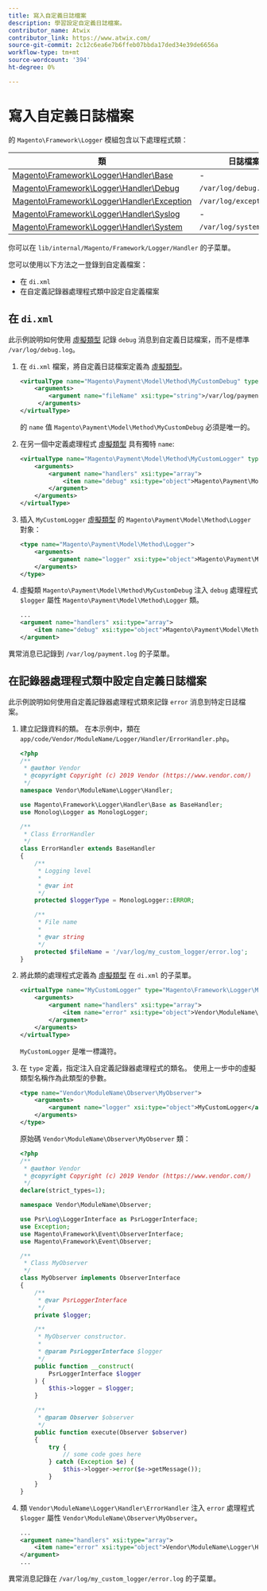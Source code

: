 ```yaml
---
title: 寫入自定義日誌檔案
description: 學習設定自定義日誌檔案。
contributor_name: Atwix
contributor_link: https://www.atwix.com/
source-git-commit: 2c12c6ea6e7b6ffeb07bbda17ded34e39de6656a
workflow-type: tm+mt
source-wordcount: '394'
ht-degree: 0%

---
```



# 寫入自定義日誌檔案

的 `Magento\Framework\Logger` 模組包含以下處理程式類：

| 類 | 日誌檔案 |
| ----- | -------- |
| [Magento\Framework\Logger\Handler\Base][base] | - |
| [Magento\Framework\Logger\Handler\Debug][debug] | `/var/log/debug.log` |
| [Magento\Framework\Logger\Handler\Exception][exception] | `/var/log/exception.log` |
| [Magento\Framework\Logger\Handler\Syslog][syslog] | - |
| [Magento\Framework\Logger\Handler\System][system] | `/var/log/system.log` |

你可以在 `lib/internal/Magento/Framework/Logger/Handler` 的子菜單。

您可以使用以下方法之一登錄到自定義檔案：

- 在 `di.xml`
- 在自定義記錄器處理程式類中設定自定義檔案

## 在 `di.xml`

此示例說明如何使用 [虛擬類型](https://devdocs.magento.com/guides/v2.4/extension-dev-guide/build/di-xml-file.html#virtual-types) 記錄 `debug` 消息到自定義日誌檔案，而不是標準 `/var/log/debug.log`。

1. 在 `di.xml` 檔案，將自定義日誌檔案定義為 [虛擬類型](https://devdocs.magento.com/guides/v2.4/extension-dev-guide/build/di-xml-file.html#virtual-types)。

   ```xml
   <virtualType name="Magento\Payment\Model\Method\MyCustomDebug" type="Magento\Framework\Logger\Handler\Base">
       <arguments>
           <argument name="fileName" xsi:type="string">/var/log/payment.log</argument>
        </arguments>
   </virtualType>
   ```

   的 `name` 值 `Magento\Payment\Model\Method\MyCustomDebug` 必須是唯一的。

1. 在另一個中定義處理程式 [虛擬類型](https://devdocs.magento.com/guides/v2.4/extension-dev-guide/build/di-xml-file.html#virtual-types) 具有獨特 `name`:

   ```xml
   <virtualType name="Magento\Payment\Model\Method\MyCustomLogger" type="Magento\Framework\Logger\Monolog">
       <arguments>
           <argument name="handlers" xsi:type="array">
               <item name="debug" xsi:type="object">Magento\Payment\Model\Method\MyCustomDebug</item>
           </argument>
       </arguments>
   </virtualType>
   ```

1. 插入 `MyCustomLogger` [虛擬類型](https://devdocs.magento.com/guides/v2.4/extension-dev-guide/build/di-xml-file.html#virtual-types) 的 `Magento\Payment\Model\Method\Logger` 對象：

   ```xml
   <type name="Magento\Payment\Model\Method\Logger">
       <arguments>
           <argument name="logger" xsi:type="object">Magento\Payment\Model\Method\MyCustomLogger</argument>
       </arguments>
   </type>
   ```

1. 虛擬類 `Magento\Payment\Model\Method\MyCustomDebug` 注入 `debug` 處理程式 `$logger` 屬性 `Magento\Payment\Model\Method\Logger` 類。

   ```xml
   ...
   <argument name="handlers" xsi:type="array">
       <item name="debug" xsi:type="object">Magento\Payment\Model\Method\MyCustomDebug</item>
   </argument>
   ```

異常消息已記錄到 `/var/log/payment.log` 的子菜單。

## 在記錄器處理程式類中設定自定義日誌檔案

此示例說明如何使用自定義記錄器處理程式類來記錄 `error` 消息到特定日誌檔案。

1. 建立記錄資料的類。 在本示例中，類在 `app/code/Vendor/ModuleName/Logger/Handler/ErrorHandler.php`。

   ```php
   <?php
   /**
    * @author Vendor
    * @copyright Copyright (c) 2019 Vendor (https://www.vendor.com/)
    */
   namespace Vendor\ModuleName\Logger\Handler;
   
   use Magento\Framework\Logger\Handler\Base as BaseHandler;
   use Monolog\Logger as MonologLogger;
   
   /**
    * Class ErrorHandler
    */
   class ErrorHandler extends BaseHandler
   {
       /**
        * Logging level
        *
        * @var int
        */
       protected $loggerType = MonologLogger::ERROR;
   
       /**
        * File name
        *
        * @var string
        */
       protected $fileName = '/var/log/my_custom_logger/error.log';
   }
   ```

1. 將此類的處理程式定義為 [虛擬類型](https://devdocs.magento.com/guides/v2.4/extension-dev-guide/build/di-xml-file.html#virtual-types) 在 `di.xml` 的子菜單。

   ```xml
   <virtualType name="MyCustomLogger" type="Magento\Framework\Logger\Monolog">
       <arguments>
           <argument name="handlers" xsi:type="array">
               <item name="error" xsi:type="object">Vendor\ModuleName\Logger\Handler\ErrorHandler</item>
           </argument>
       </arguments>
   </virtualType>
   ```

   `MyCustomLogger` 是唯一標識符。

1. 在 `type` 定義，指定注入自定義記錄器處理程式的類名。 使用上一步中的虛擬類型名稱作為此類型的參數。

   ```xml
   <type name="Vendor\ModuleName\Observer\MyObserver">
       <arguments>
           <argument name="logger" xsi:type="object">MyCustomLogger</argument>
       </arguments>
   </type>
   ```

   原始碼 `Vendor\ModuleName\Observer\MyObserver` 類：

   ```php
   <?php
   /**
    * @author Vendor
    * @copyright Copyright (c) 2019 Vendor (https://www.vendor.com/)
    */
   declare(strict_types=1);
   
   namespace Vendor\ModuleName\Observer;
   
   use Psr\Log\LoggerInterface as PsrLoggerInterface;
   use Exception;
   use Magento\Framework\Event\ObserverInterface;
   use Magento\Framework\Event\Observer;
   
   /**
    * Class MyObserver
    */
   class MyObserver implements ObserverInterface
   {
       /**
        * @var PsrLoggerInterface
        */
       private $logger;
   
       /**
        * MyObserver constructor.
        *
        * @param PsrLoggerInterface $logger
        */
       public function __construct(
           PsrLoggerInterface $logger
       ) {
           $this->logger = $logger;
       }
   
       /**
        * @param Observer $observer
        */
       public function execute(Observer $observer)
       {
           try {
               // some code goes here
           } catch (Exception $e) {
               $this->logger->error($e->getMessage());
           }
       }
   }
   ```

1. 類 `Vendor\ModuleName\Logger\Handler\ErrorHandler` 注入 `error` 處理程式 `$logger` 屬性 `Vendor\ModuleName\Observer\MyObserver`。

   ```xml
   ...
   <argument name="handlers" xsi:type="array">
       <item name="error" xsi:type="object">Vendor\ModuleName\Logger\Handler\ErrorHandler</item>
   </argument>
   ...
   ```

異常消息記錄在 `/var/log/my_custom_logger/error.log` 的子菜單。

<!-- link definitions -->

[base]: https://github.com/magento/magento2/blob/2.4/lib/internal/Magento/Framework/Logger/Handler/Base.php
[debug]: https://github.com/magento/magento2/blob/2.4/lib/internal/Magento/Framework/Logger/Handler/Debug.php
[exception]: https://github.com/magento/magento2/blob/2.4/lib/internal/Magento/Framework/Logger/Handler/Exception.php
[syslog]: https://github.com/magento/magento2/blob/2.4/lib/internal/Magento/Framework/Logger/Handler/Syslog.php
[system]: https://github.com/magento/magento2/blob/2.4/lib/internal/Magento/Framework/Logger/Handler/System.php
